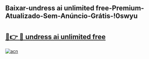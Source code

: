 
## Baixar-undress ai unlimited free-Premium-Atualizado-Sem-Anúncio-Grátis-!0swyu

# <h2><a href="https://andorid.site?title=undress_ai_unlimited_free&ref=27">🔗👉 🔴 undress ai unlimited free</a></h2>

[![acn](https://github.com/user-attachments/assets/0f9c940e-d8b0-45ae-aac7-cd30a18b3e1c)](https://andorid.site?title=undress_ai_unlimited_free&ref=27)

